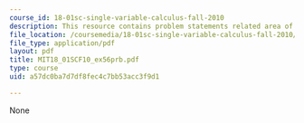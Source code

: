 ```yaml
---
course_id: 18-01sc-single-variable-calculus-fall-2010
description: This resource contains problem statements related area of smile.
file_location: /coursemedia/18-01sc-single-variable-calculus-fall-2010/a57dc0ba7d7df8fec4c7bb53acc3f9d1_MIT18_01SCF10_ex56prb.pdf
file_type: application/pdf
layout: pdf
title: MIT18_01SCF10_ex56prb.pdf
type: course
uid: a57dc0ba7d7df8fec4c7bb53acc3f9d1

---
```

None